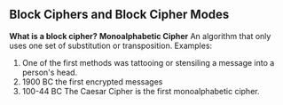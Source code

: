 ## Block Ciphers and Block Cipher Modes
**What is a block cipher?**
**Monoalphabetic Cipher**
An algorithm that only uses one set of substitution or transposition. Examples:
1. One of the first methods was tattooing or stensiling a message into a person's head. 
2. 1900 BC the first encrypted messages
3. 100-44 BC The Caesar Cipher is the first monoalphabetic cipher. 
